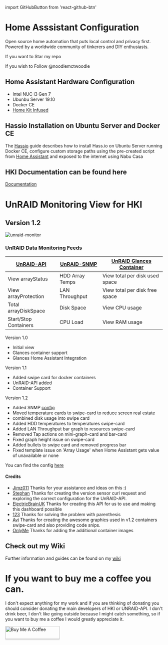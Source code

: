 import GitHubButton from 'react-github-btn'

# Home Asssistant Configuration

Open source home automation that puts local control and privacy first. Powered by a worldwide community of tinkerers and DIY enthusiasts. 


If you want to <GitHubButton href="https://github.com/noodlemctwoodle/homeassistant" data-icon="octicon-star" data-show-count="true" aria-label="Star noodlemctwoodle/homeassistant on GitHub">Star</GitHubButton> my repo

If you wish to <GitHubButton href="https://github.com/noodlemctwoodle" data-show-count="true" aria-label="Follow me on GitHub">Follow @noodlemctwoodle</GitHubButton>

## Home Assistant Hardware Configuration
- Intel NUC i3 Gen 7
- Ubunbu Server 19.10
- Docker CE
- [Home Kit Infused](https://github.com/jimz011/homekit-infused)

## Hassio Installation on Ubuntu Server and Docker CE
The [Hassio](https://github.com/noodlemctwoodle/hassio/wiki/Install-Hass.io) guide describes how to install Hass.io on Ubuntu Server running Docker CE, configure custom storage paths using the pre-created script from [Home Assistant](https://github.com/home-assistant/hassio-installer) and exposed to the internet using Nabu Casa

## HKI Documentation can be found here
[Documentation](https://jimz011.github.io/homekit-infused/)

# UnRAID Monitoring View for HKI
## Version 1.2

![unraid-monitor](https://github.com/noodlemctwoodle/homeassistant/blob/master/www/images/github/views/unraid.gif)

### UnRAID Data Monitoring Feeds

| [UnRAID-API](https://github.com/noodlemctwoodle/homeassistant/tree/master/user_content) | [UnRAID-SNMP](https://github.com/noodlemctwoodle/homeassistant/tree/master/configuration/sensors/monitoring/unraid) | [UnRAID Glances Container](https://github.com/nicolargo/glances) |
|-----------------------|-----------------|--------------------------------|
| View arrayStatus      | HDD Array Temps | View total per disk used space |
| View arrayProtection  | LAN Throughput  | View total per disk free space |
| Total arrayDiskSpace  | Disk Space      | View CPU usage                 |
| Start/Stop Containers | CPU Load        | View RAM usage                 |

Version 1.0
 - Initial view
 - Glances container support
 - Glances Home Assistant Integration

Version 1.1
 - Added swipe card for docker containers
 - UnRAID-API added
 - Container Support

Version 1.2
 - Added SNMP [config](https://github.com/noodlemctwoodle/homeassistant/tree/unraid-view-1.2-dev/configuration/sensors/monitoring/unraid)
 - Moved temperature cards to swipe-card to reduce screen real estate
 - combined disk usage into swipe card
 - Added HDD temperatures to temperatures swipe-card
 - Added LAN Throughput bar graph to resources swipe-card
 - Removed Tap actions on mini-graph-card and bar-card
 - Fixed graph height issue on swipe-card
 - Added bullets to swipe card and removed progress bar
 - Fixed template issue on 'Array Usage' when Home Assistant gets value of unavailable or none

 You can find the config [here](https://github.com/noodlemctwoodle/homeassistant/blob/master/user_content/views/computers_user_content.yaml)

 #### Credits
 - [Jimz011](https://github.com/jimz011) Thanks for your assistance and ideas on this :)
 - [Stephan](https://github.com/Stephan296) Thanks for creating the version sensor curl request and exploring the correct configuration for the UnRAID-API.
 - [ElectricBrainUK](https://github.com/ElectricBrainUK/UnraidAPI) Thanks for creating this API for us to use and making this dashboard possible
 - [123](https://community.home-assistant.io/u/123/summary) Thanks for solving the problem with parenthesis
 - [Avi](https://github.com/abeksis/My-HomeAssistant-Config) Thanks for creating the awesome graphics used in v1.2 containers swipe-card and also providing code snips. 
 - [OnlyMe](https://github.com/Holewijn/home-assistant-config) Thanks for adding the additional container images


## Check out my Wiki
Further information and guides can be found on my [wiki](https://github.com/noodlemctwoodle/hassio/wiki)

# If you want to buy me a coffee you can. 
I don't expect anything for my work and if you are thinking of donating you should consider donating the main developers of HKI or UNRAID-API. 
I don't drink beer, I don't like going outside because I might catch something, so if you want to buy me a coffee I would greatly appreciate it. 

<a href="https://www.buymeacoffee.com/noodlemctwoodle" target="_blank"><img src="https://www.buymeacoffee.com/assets/img/custom_images/orange_img.png" alt="Buy Me A Coffee" style="height: 41px !important;width: 174px !important;box-shadow: 0px 3px 2px 0px rgba(190, 190, 190, 0.5) !important;-webkit-box-shadow: 0px 3px 2px 0px rgba(190, 190, 190, 0.5) !important;" ></a>